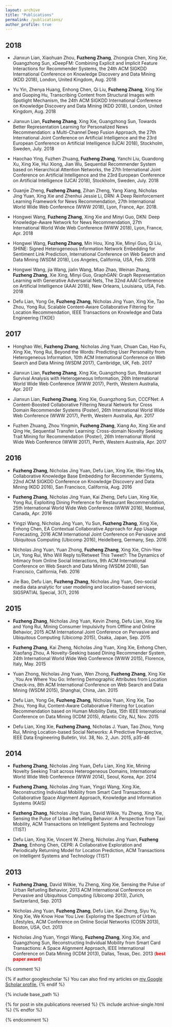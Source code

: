 ```yaml
---
layout: archive
title: "Publications"
permalink: /publications/
author_profile: true
---
```

## 2018

* Jianxun Lian, Xiaohuan Zhou, **Fuzheng Zhang**, Zhongxia Chen, Xing Xie, Guangzhong Sun, xDeepFM: Combining Explicit and Implicit Feature Interactions for Recommender Systems, the 24th ACM SIGKDD International Conference on Knowledge Discovery and Data Mining (KDD 2018), London, United Kingdom, Aug. 2018

* Yu Yin, Zhenya Huang, Enhong Chen, Qi Liu, **Fuzheng Zhang**, Xing Xie and Guoping Hu, Transcribing Content from Structural Images with Spotlight Mechanism, the 24th ACM SIGKDD International Conference on Knowledge Discovery and Data Mining (KDD 2018), London, United Kingdom, Aug. 2018

* Jianxun Lian, **Fuzheng Zhang**, Xing Xie, Guangzhong Sun, Towards Better Representation Learning for Personalized News Recommendation: a Multi-Channel Deep Fusion Approach, the 27th International Joint Conference on Artificial Intelligence and the 23rd European Conference on Artificial Intelligence (IJCAI 2018), Stockholm, Sweden, July. 2018

* Haochao Ying, Fuzhen Zhuang, **Fuzheng Zhang**, Yanchi Liu, Guandong Xu, Xing Xie, Hui Xiong, Jian Wu, Sequential Recommender System based on Hierarchical Attention Networks, the 27th International Joint Conference on Artificial Intelligence and the 23rd European Conference on Artificial Intelligence (IJCAI 2018), Stockholm, Sweden, July. 2018

* Guanjie Zheng, **Fuzheng Zhang**, Zihan Zheng, Yang Xiang, Nicholas Jing Yuan, Xing Xie and Zhenhui Jessie Li, DRN: A Deep Reinforcement Learning Framework for News Recommendation, 27th International World Wide Web Conference (WWW 2018), Lyon, France, Apr. 2018.

* Hongwei Wang, **Fuzheng Zhang**, Xing Xie and Minyi Guo, DKN: Deep Knowledge-Aware Network for News Recommendation, 27th International World Wide Web Conference (WWW 2018), Lyon, France, Apr. 2018

* Hongwei Wang, **Fuzheng Zhang**, Min Hou, Xing Xie, Minyi Guo, Qi Liu, SHINE: Signed Heterogeneous Information Network Embedding for Sentiment Link Prediction, International Conference on Web Search and Data Mining (WSDM 2018), Los Angeles, California, USA, Feb. 2018

* Hongwei Wang, jia Wang, jialin Wang, Miao Zhao, Weinan Zhang, **Fuzheng Zhang**, Xie Xing, Minyi Guo, GraphGAN: Graph Representation Learning with Generative Adversarial Nets, The 32nd AAAI Conference on Artificial Intelligence (AAAI 2018), New Orleans, Louisiana, USA, Feb. 2018

* Defu Lian, Yong Ge, **Fuzheng Zhang**, Nicholas Jing Yuan, Xing Xie, Tao Zhou, Yong Rui, Scalable Content-Aware Collaborative Filtering for Location Recommendation, IEEE Transactions on Knowledge and Data Engineering (TKDE)


## 2017

* Honghao Wei, **Fuzheng Zhang**, Nicholas Jing Yuan, Chuan Cao, Hao Fu, Xing Xie, Yong Rui, Beyond the Words: Predicting User Personality from Heterogeneous Information, 10th ACM International Conference on Web Search and Data Mining (WSDM 2017), Cambridge, UK, Feb. 2017

* Jianxun Lian, **Fuzheng Zhang**, Xing Xie, Guangzhong Sun, Restaurant Survival Analysis with Heterogeneous Information, 26th International World Wide Web Conference (WWW 2017), Perth, Western Australia, Apr. 2017

* Jianxun Lian, **Fuzheng Zhang**, Xing Xie, Guangzhong Sun, CCCFNet: A Content-Boosted Collaborative Filtering Neural Network for Cross Domain Recommender Systems (Poster), 26th International World Wide Web Conference (WWW 2017), Perth, Western Australia, Apr. 2017

* Fuzhen Zhuang, Zhou Yingmin, **Fuzheng Zhang**, Xiang Ao, Xing Xie and Qing He, Sequential Transfer Learning: Cross-domain Novelty Seeking Trait Mining for Recommendation (Poster), 26th International World Wide Web Conference (WWW 2017), Perth, Western Australia, Apr. 2017


## 2016

* **Fuzheng Zhang**, Nicholas Jing Yuan, Defu Lian, Xing Xie, Wei-Ying Ma, Collaborative Knowledge Base Embedding for Recommender Systems, 22nd ACM SIGKDD Conference on Knowledge Discovery and Data Mining (KDD 2016), San Francisco, California, Aug. 2016

* **Fuzheng Zhang**, Nicholas Jing Yuan, Kai Zheng, Defu Lian, Xing Xie, Yong Rui, Exploiting Dining Preference for Restaurant Recommendation, 25th International World Wide Web Conference (WWW 2016), Montreal, Canada, Apr. 2016

* Yingzi Wang, Nicholas Jing Yuan, Yu Sun, **Fuzheng Zhang**, Xing Xie, Enhong Chen, EA Contextual Collaborative Approach for App Usage Forecasting, 2016 ACM International Joint Conference on Pervasive and Ubiquitous Computing (Ubicomp 2016), Heidelberg, Germany, Sep. 2016

* Nicholas Jing Yuan, Yuan Zhong, **Fuzheng Zhang**, Xing Xie, Chin-Yew Lin, Yong Rui, Who Will Reply to/Retweet This Tweet?: The Dynamics of Intimacy from Online Social Interactions, 9th ACM International Conference on Web Search and Data Mining (WSDM 2016), San Francisco, California, Feb. 2016

* Jie Bao, Defu Lian, **Fuzheng Zhang**, Nicholas Jing Yuan, Geo-social media data analytic for user modeling and location-based services, SIGSPATIAL Special, 3(7), 2016

## 2015

* **Fuzheng Zhang**, Nicholas Jing Yuan, Kevin Zheng, Defu Lian, Xing Xie and Yong Rui, Mining Consumer Impulsivity from Offline and Online Behavior, 2015 ACM International Joint Conference on Pervasive and Ubiquitous Computing (Ubicomp 2015), Osaka, Japan, Sep. 2015

* **Fuzheng Zhang**, Kai Zheng, Nicholas Jing Yuan, Xing Xie, Enhong Chen, Xiaofang Zhou, A Novelty-Seeking based Dining Recommender System, 24th International World Wide Web Conference (WWW 2015), Florence, Italy, May. 2015

* Yuan Zhong, Nicholas Jing Yuan, Wen Zhong, **Fuzheng Zhang**, Xing Xie , You Are Where You Go: Inferring Demographic Attributes from Location Check-ins, 8th ACM International Conference on Web Search and Data Mining (WSDM 2015), Shanghai, China, Jan. 2015

* Defu Lian, Yong Ge, **Fuzheng Zhang**, Nicholas Yuan, Xing Xie, Tao Zhou, Yong Rui, Content-Aware Collaborative Filtering for Location Recommendation based on Human Mobility Data, 15th IEEE International Conference on Data Mining (ICDM 2015), Atlantic City, NJ, Nov. 2015

* Defu Lian, Xing Xie, **Fuzheng Zhang**, Nicholas J. Yuan, Tao Zhou, Yong Rui, Mining Location-based Social Networks: A Predictive Perspective, IEEE Data Engineering Bulletin, Vol. 38, No. 2, Jun. 2015, p35-46


## 2014

* **Fuzheng Zhang**, Nicholas Jing Yuan, Defu Lian, Xing Xie, Mining Novelty Seeking Trait across Heterogeneous Domains, International World Wide Web Conference (WWW 2014), Seoul, Korea, Apr. 2014

* **Fuzheng Zhang**, Nicholas Jing Yuan, Yingzi Wang, Xing Xie, Reconstructing Individual Mobility from Smart Card Transactions: A Collaborative Space Alignment Approach, Knowledge and Information Systems (KAIS)

* **Fuzheng Zhang**, Nicholas Jing Yuan, David Wilkie, Yu Zheng, Xing Xie, Sensing the Pulse of Urban Refueling Behavior: A Perspective from Taxi Mobility, ACM Transactions on Intelligent Systems and Technology (TIST)

* Defu Lian, Xing Xie, Vincent W. Zheng, Nicholas Jing Yuan, **Fuzheng Zhang**, Enhong Chen, CEPR: A Collaborative Exploration and Periodically Returning Model for Location Prediction, ACM Transactions on Intelligent Systems and Technology (TIST)


## 2013

* **Fuzheng Zhang**, David Wilkie, Yu Zheng, Xing Xie, Sensing the Pulse of Urban Refueling Behavior, 2013 ACM International Conference on Pervasive and Ubiquitous Computing (Ubicomp 2013), Zurich, Switzerland, Sep. 2013

* Nicholas Jing Yuan, **Fuzheng Zhang**, Defu Lian, Kai Zheng, Siyu Yu, Xing Xie, We Know How You Live: Exploring the Spectrum of Urban Lifestyles, ACM Conference on Online Social Networks (COSN 2013), Boston, USA, Oct. 2013

* Nicholas Jing Yuan, Yingzi Wang, **Fuzheng Zhang**, Xing Xie, and Guangzhong Sun, Reconstructing Individual Mobility from Smart Card Transactions: A Space Alignment Approach, IEEE International Conference on Data Mining (ICDM 2013), Dallas, Texas, Dec. 2013 (<span style="color:red;font-weight:bold">best paper award</span>)


{% comment %}

{% if author.googlescholar %}
  You can also find my articles on <u><a href="{{author.googlescholar}}">my Google Scholar profile</a>.</u>
{% endif %}

{% include base_path %}

{% for post in site.publications reversed %}
  {% include archive-single.html %}
{% endfor %}

{% endcomment %}



